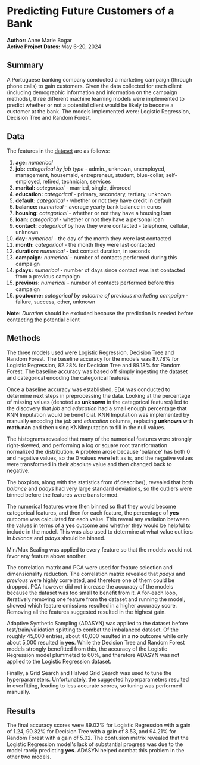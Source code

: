 # **Predicting Future Customers of a Bank**
**Author:** Anne Marie Bogar<br/>
**Active Project Dates:** May 6-20, 2024<br/>

## Summary
A Portuguese banking company conducted a marketing campaign (through phone calls) to gain customers. 
Given the data collected for each client (including demographic information and information on the campaign methods), 
three different machine learning models were implemented to predict whether or not a potential client would be likely to become a customer at the bank. 
The models implemented were: Logistic Regression, Decision Tree and Random Forest.

## Data
The features in the [dataset](https://archive.ics.uci.edu/dataset/222/bank+marketing) are as follows:
1. **age:** _numerical_
2. **job:** _categorical by job type_ - admin., unknown, unemployed, management, housemaid, entrepreneur, student, blue-collar, self-employed, retired, technician, services
3. **marital:** _categorical_ - married, single, divorced
4. **education:** _categorical_ - primary, secondary, tertiary, unknown
5. **default:** _categorical_ - whether or not they have credit in default
6. **balance:** _numerical_ - average yearly bank balance in euros
7. **housing:** _categorical_ - whether or not they have a housing loan
8. **loan:** _categorical_ - whether or not they have a personal loan
9. **contact:** _categorical_ by how they were contacted - telephone, cellular, unknown
10. **day:** _numerical_ - the day of the month they were last contacted
11. **month:** _categorical_ - the month they were last contacted
12. **duration:** _numerical_ - last contact duration, in seconds
13. **campaign:** _numerical_ - number of contacts performed during this campaign
14. **pdays:** _numerical_ - number of days since contact was last contacted from a previous campaign
15. **previous:** _numerical_ - number of contacts performed before this campaign
16. **poutcome:** _categorical by outcome of previous marketing campaign_ - failure, success, other, unknown

**Note:** _Duration_ should be excluded because the prediction is needed before contacting the potential client

## Methods
The three models used were Logistic Regression, Decision Tree and Random Forest. The baseline accuracy for the models was 87.78% for Logistic Regression, 82.28% for Decision Tree 
and 89.18% for Random Forest. The baseline accuracy was based off simply ingesting the dataset and categorical encoding the categorical features. 

Once a baseline accuracy was established, EDA was conducted to determine next steps in preprocessing the data. Looking at the percentage of missing values (denoted as **unknown** 
in the categorical features) led to the discovery that _job_ and _education_ had a small enough percentage that KNN Imputation would be beneficial. KNN Imputation was implemented 
by manually encoding the _job_ and _education_ columns, replacing **unknown** with **math.nan** and then using KNNImputation to fill in the null values.

The histograms revealed that many of the numerical features were strongly right-skewed, and performing a log or square root transformation normalized the distribution. A problem 
arose because 'balance' has both 0 and negative values, so the 0 values were left as is, and the negative values were transformed in their absolute value and then changed back to 
negative.

The boxplots, along with the statistics from df.describe(), revealed that both _balance_ and _pdays_ had very large standard deviations, so the outliers were binned before the 
features were transformed.

The numerical features were then binned so that they would become categorical features, and then for each feature, the percentage of **yes** outcome was calculated for each value. 
This reveal any variation between the values in terms of a **yes** outcome and whether they would be helpful to include in the model. This was also used to determine at what value 
outliers in _balance_ and _pdays_ should be binned.

Min/Max Scaling was applied to every feature so that the models would not favor any feature above another.

The correlation matrix and PCA were used for feature selection and dimensionality reduction. The correlation matrix revealed that _pdays_ and _previous_ were highly correlated, 
and therefore one of them could be dropped. PCA however did not increase the accuracy of the models because the dataset was too small to benefit from it. A for-each loop, iteratively 
removing one feature from the dataset and running the model, showed which feature omissions resulted in a higher accuracy score. Removing all the features suggested resulted in the 
highest gain.

Adaptive Synthetic Sampling (ADASYN) was applied to the dataset before test/train/validation splitting to combat the imbalanced dataset. Of the roughly 45,000 entries, about 40,000 
resulted in a **no** outcome while only about 5,000 resulted in **yes**. While the Decision Tree and Random Forest models strongly benefitted from this, the accuracy of the Logistic 
Regression model plummeted to 60%, and therefore ADASYN was not applied to the Logistic Regression dataset.

Finally, a Grid Search and Halved Grid Search was used to tune the hyperparameters. Unfortunately, the suggested hyperparameters resulted in overfitting, leading to less accurate 
scores, so tuning was performed manually.

## Results
The final accuracy scores were 89.02% for Logistic Regression with a gain of 1.24, 90.82% for Decision Tree with a gain of 8.53, and 94.21% for Random Forest with a gain of 5.02. 
The confusion matrix revealed that the Logistic Regression model's lack of substantial progress was due to the model rarely predicting **yes**. ADASYN helped combat this problem 
in the other two models.
